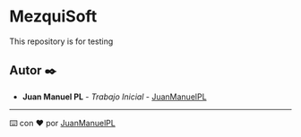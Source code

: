 # MezquiSoft
This repository is for testing

## Autor ✒️

* **Juan Manuel PL** - *Trabajo Inicial* - [JuanManuelPL](https://github.com/JuanManuelPL) 

---
⌨️ con ❤️ por [JuanManuelPL](https://github.com/JuanManuelPL) 